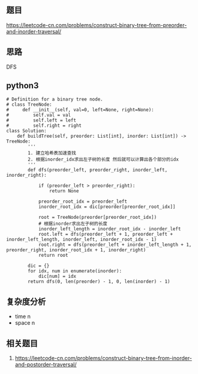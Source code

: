 ## 题目
https://leetcode-cn.com/problems/construct-binary-tree-from-preorder-and-inorder-traversal/

## 思路
DFS

## python3
```python3
# Definition for a binary tree node.
# class TreeNode:
#     def __init__(self, val=0, left=None, right=None):
#         self.val = val
#         self.left = left
#         self.right = right
class Solution:
    def buildTree(self, preorder: List[int], inorder: List[int]) -> TreeNode:
        '''
        1. 建立哈希表加速查找
        2. 根据inorder_idx求出左子树的长度 然后就可以计算出各个部分的idx
        '''
        def dfs(preorder_left, preorder_right, inorder_left, inorder_right):

            if (preorder_left > preorder_right):
                return None
            
            preorder_root_idx = preorder_left
            inorder_root_idx = dic[preorder[preorder_root_idx]]

            root = TreeNode(preorder[preorder_root_idx])
            # 根据inorder求出左子树的长度
            inorder_left_length = inorder_root_idx - inorder_left 
            root.left = dfs(preorder_left + 1, preorder_left + inorder_left_length, inorder_left, inorder_root_idx - 1) 
            root.right = dfs(preorder_left + inorder_left_length + 1, preorder_right, inorder_root_idx + 1, inorder_right)
            return root

        dic = {}
        for idx, num in enumerate(inorder):
            dic[num] = idx
        return dfs(0, len(preorder) - 1, 0, len(inorder) - 1)
```

## 复杂度分析
* time n
* space n

## 相关题目
1. https://leetcode-cn.com/problems/construct-binary-tree-from-inorder-and-postorder-traversal/
